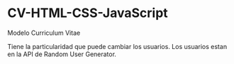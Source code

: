 # CV-HTML-CSS-JavaScript
Modelo Curriculum Vitae

Tiene la particularidad que puede cambiar los usuarios.
Los usuarios estan en la API de Random User Generator.